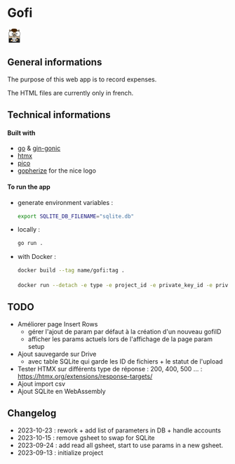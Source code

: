 # Gofi
![Gopher](/img/favicon.png)

## General informations
The purpose of this web app is to record expenses.

The HTML files are currently only in french.


## Technical informations

#### Built with 
- [go](https://go.dev/) & [gin-gonic](https://gin-gonic.com/)
- [htmx](https://htmx.org/)
- [pico](https://picocss.com/)
- [gopherize](https://gopherize.me/) for the nice logo


#### To run the app
- generate environment variables :
    ```bash
    export SQLITE_DB_FILENAME="sqlite.db"
    ```
- locally :
    ```bash
    go run .
    ```
- with Docker :
    ```bash
    docker build --tag name/gofi:tag .

    docker run --detach -e type -e project_id -e private_key_id -e private_key -e client_email -e client_id -e auth_uri -e token_uri -e auth_provider_x509_cert_url -e client_x509_cert_url -e universe_domain --publish 127.0.0.1:8082:8082 imageIdJustBuilt
    ```

## TODO
- Améliorer page Insert Rows
    - gérer l'ajout de param par défaut à la création d'un nouveau gofiID
    - afficher les params actuels lors de l'affichage de la page param setup
- Ajout sauvegarde sur Drive
    - avec table SQLite qui garde les ID de fichiers + le statut de l'upload
- Tester HTMX sur différents type de réponse : 200, 400, 500 ... : https://htmx.org/extensions/response-targets/ 
- Ajout import csv
- Ajout SQLite en WebAssembly


## Changelog
- 2023-10-23 : rework + add list of parameters in DB + handle accounts
- 2023-10-15 : remove gsheet to swap for SQLite
- 2023-09-24 : add read all gsheet, start to use params in a new gsheet.
- 2023-09-13 : initialize project